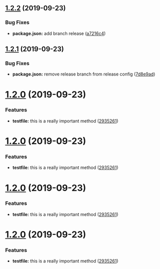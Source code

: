 ## [1.2.2](https://github.com/sethRumbleON/semantic-release-example/compare/v1.2.1...v1.2.2) (2019-09-23)


### Bug Fixes

* **package.json:** add branch release ([a7216c4](https://github.com/sethRumbleON/semantic-release-example/commit/a7216c4))

## [1.2.1](https://github.com/sethRumbleON/semantic-release-example/compare/v1.2.0...v1.2.1) (2019-09-23)


### Bug Fixes

* **package.json:** remove release branch from release config ([7d8e9ad](https://github.com/sethRumbleON/semantic-release-example/commit/7d8e9ad))

# [1.2.0](https://github.com/sethRumbleON/semantic-release-example/compare/v1.1.0...v1.2.0) (2019-09-23)


### Features

* **testfile:** this is a really important method ([2935261](https://github.com/sethRumbleON/semantic-release-example/commit/2935261))

# [1.2.0](https://github.com/sethRumbleON/semantic-release-example/compare/v1.1.0...v1.2.0) (2019-09-23)


### Features

* **testfile:** this is a really important method ([2935261](https://github.com/sethRumbleON/semantic-release-example/commit/2935261))

# [1.2.0](https://github.com/sethRumbleON/semantic-release-example/compare/v1.1.0...v1.2.0) (2019-09-23)


### Features

* **testfile:** this is a really important method ([2935261](https://github.com/sethRumbleON/semantic-release-example/commit/2935261))

# [1.2.0](https://github.com/sethRumbleON/semantic-release-example/compare/v1.1.0...v1.2.0) (2019-09-23)


### Features

* **testfile:** this is a really important method ([2935261](https://github.com/sethRumbleON/semantic-release-example/commit/2935261))
